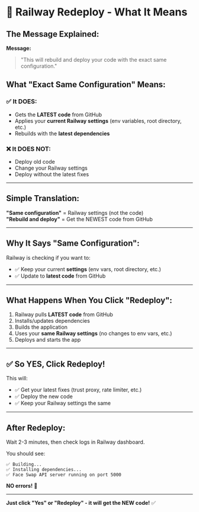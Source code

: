 # 🔄 Railway Redeploy - What It Means

## The Message Explained:

**Message:**
> "This will rebuild and deploy your code with the exact same configuration."

## What "Exact Same Configuration" Means:

### ✅ It DOES:
- Gets the **LATEST code** from GitHub
- Applies your **current Railway settings** (env variables, root directory, etc.)
- Rebuilds with the **latest dependencies**

### ❌ It DOES NOT:
- Deploy old code
- Change your Railway settings
- Deploy without the latest fixes

---

## Simple Translation:

**"Same configuration"** = Railway settings (not the code)  
**"Rebuild and deploy"** = Get the NEWEST code from GitHub

---

## Why It Says "Same Configuration":

Railway is checking if you want to:
- ✅ Keep your current **settings** (env vars, root directory, etc.)
- ✅ Update to **latest code** from GitHub

---

## What Happens When You Click "Redeploy":

1. Railway pulls **LATEST code** from GitHub
2. Installs/updates dependencies
3. Builds the application
4. Uses your **same Railway settings** (no changes to env vars, etc.)
5. Deploys and starts the app

---

## ✅ So YES, Click Redeploy!

This will:
- ✅ Get your latest fixes (trust proxy, rate limiter, etc.)
- ✅ Deploy the new code
- ✅ Keep your Railway settings the same

---

## After Redeploy:

Wait 2-3 minutes, then check logs in Railway dashboard.

You should see:
```
✅ Building...
✅ Installing dependencies...
✅ Face Swap API server running on port 5000
```

**NO errors!** 🎉

---

**Just click "Yes" or "Redeploy" - it will get the NEW code!** ✅






